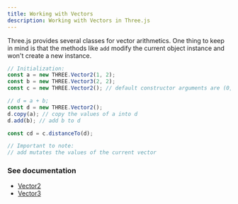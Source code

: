 ```yaml
---
title: Working with Vectors
description: Working with Vectors in Three.js
---
```


Three.js provides several classes for vector arithmetics. One thing to keep in mind is that the methods like `add` modify the current object instance and won't create a new instance.

```js
// Initialization:
const a = new THREE.Vector2(1, 2);
const b = new THREE.Vector3(2, 2);
const c = new THREE.Vector2(); // default constructor arguments are (0, 0)

// d = a + b;
const d = new THREE.Vector2();
d.copy(a); // copy the values of a into d
d.add(b); // add b to d

const cd = c.distanceTo(d);

// Important to note:
// add mutates the values of the current vector
```

### See documentation

- [Vector2](https://threejs.org/docs/index.html#api/en/math/Vector2)
- [Vector3](https://threejs.org/docs/index.html#api/en/math/Vector3)
